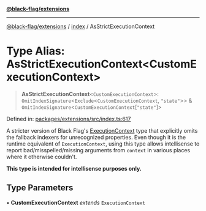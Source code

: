 [**@black-flag/extensions**](../../README.md)

***

[@black-flag/extensions](../../README.md) / [index](../README.md) / AsStrictExecutionContext

# Type Alias: AsStrictExecutionContext\<CustomExecutionContext\>

> **AsStrictExecutionContext**\<`CustomExecutionContext`\>: `OmitIndexSignature`\<`Exclude`\<`CustomExecutionContext`, `"state"`\>\> & `OmitIndexSignature`\<`CustomExecutionContext`\[`"state"`\]\>

Defined in: [packages/extensions/src/index.ts:617](https://github.com/Xunnamius/black-flag/blob/10cd0ebc0304d033218ec4dffba0c41cb2e85ff6/packages/extensions/src/index.ts#L617)

A stricter version of Black Flag's
[ExecutionContext](https://github.com/Xunnamius/black-flag/blob/main/docs/api/src/exports/util/type-aliases/ExecutionContext.md)
type that explicitly omits the fallback indexers for unrecognized properties.
Even though it is the runtime equivalent of `ExecutionContext`, using this
type allows intellisense to report bad/misspelled/missing arguments from
`context` in various places where it otherwise couldn't.

**This type is intended for intellisense purposes only.**

## Type Parameters

• **CustomExecutionContext** *extends* `ExecutionContext`

